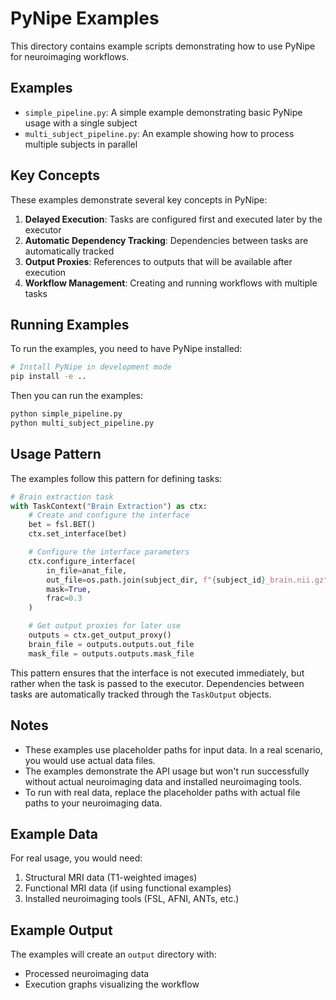 # PyNipe Examples

This directory contains example scripts demonstrating how to use PyNipe for neuroimaging workflows.

## Examples

- `simple_pipeline.py`: A simple example demonstrating basic PyNipe usage with a single subject
- `multi_subject_pipeline.py`: An example showing how to process multiple subjects in parallel

## Key Concepts

These examples demonstrate several key concepts in PyNipe:

1. **Delayed Execution**: Tasks are configured first and executed later by the executor
2. **Automatic Dependency Tracking**: Dependencies between tasks are automatically tracked
3. **Output Proxies**: References to outputs that will be available after execution
4. **Workflow Management**: Creating and running workflows with multiple tasks

## Running Examples

To run the examples, you need to have PyNipe installed:

```bash
# Install PyNipe in development mode
pip install -e ..
```

Then you can run the examples:

```bash
python simple_pipeline.py
python multi_subject_pipeline.py
```

## Usage Pattern

The examples follow this pattern for defining tasks:

```python
# Brain extraction task
with TaskContext("Brain Extraction") as ctx:
    # Create and configure the interface
    bet = fsl.BET()
    ctx.set_interface(bet)

    # Configure the interface parameters
    ctx.configure_interface(
        in_file=anat_file,
        out_file=os.path.join(subject_dir, f"{subject_id}_brain.nii.gz"),
        mask=True,
        frac=0.3
    )

    # Get output proxies for later use
    outputs = ctx.get_output_proxy()
    brain_file = outputs.outputs.out_file
    mask_file = outputs.outputs.mask_file
```

This pattern ensures that the interface is not executed immediately, but rather when the task is passed to the executor. Dependencies between tasks are automatically tracked through the `TaskOutput` objects.

## Notes

- These examples use placeholder paths for input data. In a real scenario, you would use actual data files.
- The examples demonstrate the API usage but won't run successfully without actual neuroimaging data and installed neuroimaging tools.
- To run with real data, replace the placeholder paths with actual file paths to your neuroimaging data.

## Example Data

For real usage, you would need:

1. Structural MRI data (T1-weighted images)
2. Functional MRI data (if using functional examples)
3. Installed neuroimaging tools (FSL, AFNI, ANTs, etc.)

## Example Output

The examples will create an `output` directory with:

- Processed neuroimaging data
- Execution graphs visualizing the workflow

